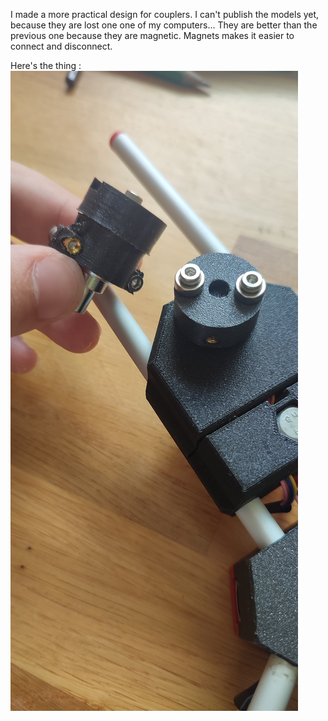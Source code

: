 I made a more practical design for couplers. I can't publish the models yet, because they are lost one one of my computers...
They are better than the previous one because they are magnetic. Magnets makes it easier to connect and disconnect.

Here's the thing : 
![image](Hardware/Newcpl/1726229913451.jpg)
